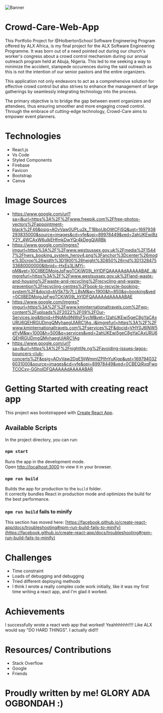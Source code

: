 ![Banner](https://github.com/MsGeeO/crowdcare-app/assets/113802790/e3402cf2-e894-4987-be04-814493eb4293)

# Crowd-Care-Web-App
This Portfolio Project for @HolbertonSchool Software Engineering Program offered by ALX Africa, is my final project for the ALX Software Engineering Programme. It was born out of a need pointed out during our church's worker's congress about a crowd control mechanism during our annual outreach program held at Abuja, Nigeria. This led to me seeking a way to minimize the accident, stampede occurences during the said outreach as this is not the intention of our senior pastors and the entire organizers.

This application not only endeavors to act as a comprehensive solution for effective crowd control but also strives to enhance the management of large gatherings by seamlessly integrating technology into the process.

The primary objective is to bridge the gap between event organizers and attendees, thus ensuring smoother and more engaging crowd control. Through the embrace of cutting-edge technology, Crowd-Care aims to empower event planners.

# Technologies
+ React.js
+ Vs Code
+ Styled Components
+ Firebase
+ Favicon
+ Bootstrap
+ Canva

# Image Sources
+ https://www.google.com/url?sa=i&url=https%3A%2F%2Fwww.freepik.com%2Ffree-photos-vectors%2Fappointment-black%2F46&psig=AOvVaw0UPLu2k_T1BboUbOWCFjSQ&ust=1697938293835000&source=images&cd=vfe&opi=89978449&ved=2ahUKEwiBzY2Y_4WCAxW6uIkEHfmkDwYQr4kDegQIARBk
+ https://www.google.com/imgres?imgurl=https%3A%2F%2Fwww.westsussex.gov.uk%2Fmedia%2F15447%2Fhwrs_booking_system_herov4.png%3Fanchor%3Dcenter%26mode%3Dcrop%26width%3D1900%26height%3D850%26rnd%3D132847533680000000&tbnid=-HxEs3LiMYj-pM&vet=10CIIBEDMoigJqFwoTCKiW09j_hYIDFQAAAAAdAAAAABAE..i&imgrefurl=https%3A%2F%2Fwww.westsussex.gov.uk%2Fland-waste-and-housing%2Fwaste-and-recycling%2Frecycling-and-waste-prevention%2Frecycling-centres%2Fbook-to-recycle-booking-system%2F&docid=bVSk7Sr7I_LBsM&w=1900&h=850&q=booking&ved=0CIIBEDMoigJqFwoTCKiW09j_hYIDFQAAAAAdAAAAABAE
+ https://www.google.com/imgres?imgurl=https%3A%2F%2Fwww.kminternationaltravels.com%2Fwp-content%2Fuploads%2F2022%2F09%2FOur-Services.jpg&tbnid=HNgMo9NWsF5ycM&vet=12ahUKEwi5geC8gYaCAxURU6QEHRGUDmgQMyhaegUIARC1Ag..i&imgrefurl=https%3A%2F%2Fwww.kminternationaltravels.com%2Fservices%2F&docid=VHY0J6INW5eYyM&w=1000&h=500&q=services&ved=2ahUKEwi5geC8gYaCAxURU6QEHRGUDmgQMyhaegUIARC1Ag
+ https://www.google.com/url?sa=i&url=https%3A%2F%2Fnightlife.ng%2Favoiding-issues-lagos-bouncers-club-concerts%2F&psig=AOvVaw2DqE5ljWmmlZPIfnYuKjgp&ust=1697940326031000&source=images&cd=vfe&opi=89978449&ved=0CBEQjRxqFwoTCOCxy-GGhoIDFQAAAAAdAAAAABAR

# Getting Started with creating react app
This project was bootstrapped with [Create React App](https://github.com/facebook/create-react-app).
## Available Scripts
In the project directory, you can run:
### `npm start`
Runs the app in the development mode.\
Open [http://localhost:3000](http://localhost:3000) to view it in your browser.
### `npm run build`
Builds the app for production to the `build` folder.\
It correctly bundles React in production mode and optimizes the build for the best performance.
### `npm run build` fails to minify
This section has moved here: [https://facebook.github.io/create-react-app/docs/troubleshooting#npm-run-build-fails-to-minify](https://facebook.github.io/create-react-app/docs/troubleshooting#npm-run-build-fails-to-minify)


# Challenges
+ Time constraint
+ Loads of debugging and debugging
+ Tried different deploying methods
+ I think I wrote a really complex code work initially, like it was my first time writing a react app, and I'm glad it worked.

# Achievements
I successfully wrote a react web app that worked! Yeahhhhhh!!!!
Like ALX would say "DO HARD THINGS". I actually did!!!

# Resources/ Contributions
+ Stack Overflow
+ Google
+ Friends

# Proudly written by me! GLORY ADA OGBONDAH :)
